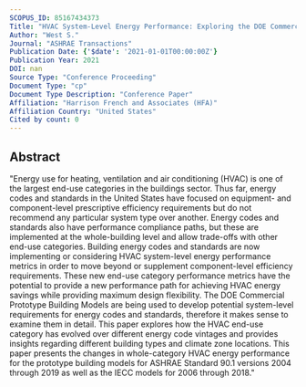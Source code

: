 ```yaml
---
SCOPUS_ID: 85167434373
Title: "HVAC System-Level Energy Performance: Exploring the DOE Commercial Prototype Building Models"
Author: "West S."
Journal: "ASHRAE Transactions"
Publication Date: {'$date': '2021-01-01T00:00:00Z'}
Publication Year: 2021
DOI: nan
Source Type: "Conference Proceeding"
Document Type: "cp"
Document Type Description: "Conference Paper"
Affiliation: "Harrison French and Associates (HFA)"
Affiliation Country: "United States"
Cited by count: 0
---
```


## Abstract
"Energy use for heating, ventilation and air conditioning (HVAC) is one of the largest end-use categories in the buildings sector. Thus far, energy codes and standards in the United States have focused on equipment- and component-level prescriptive efficiency requirements but do not recommend any particular system type over another. Energy codes and standards also have performance compliance paths, but these are implemented at the whole-building level and allow trade-offs with other end-use categories. Building energy codes and standards are now implementing or considering HVAC system-level energy performance metrics in order to move beyond or supplement component-level efficiency requirements. These new end-use category performance metrics have the potential to provide a new performance path for achieving HVAC energy savings while providing maximum design flexibility. The DOE Commercial Prototype Building Models are being used to develop potential system-level requirements for energy codes and standards, therefore it makes sense to examine them in detail. This paper explores how the HVAC end-use category has evolved over different energy code vintages and provides insights regarding different building types and climate zone locations. This paper presents the changes in whole-category HVAC energy performance for the prototype building models for ASHRAE Standard 90.1 versions 2004 through 2019 as well as the IECC models for 2006 through 2018."
